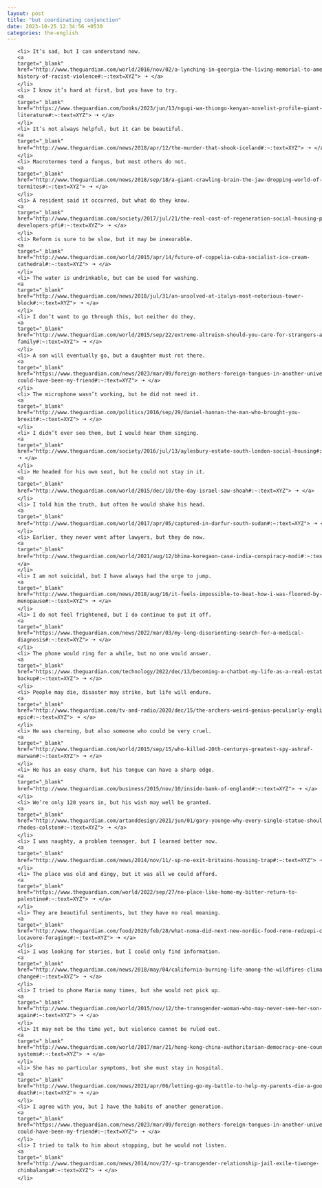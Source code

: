 ```yaml
---
layout: post
title: "but coordinating conjunction"
date: 2023-10-25 12:34:56 +0530
categories: the-english
---
```

<style>
    ol {
        width: 800px;
        margin: 0 auto;
    }
ol li {
    font-size: 18px;
    line-height: 1.5;
    padding-bottom: 8px;
}
</style>
<ol>

    <li> It’s sad, but I can understand now.
    <a 
    target="_blank" 
    href="http://www.theguardian.com/world/2016/nov/02/a-lynching-in-georgia-the-living-memorial-to-americas-history-of-racist-violence#:~:text=XYZ"> 🠢 </a>
    </li>
    <li> I know it’s hard at first, but you have to try.
    <a 
    target="_blank" 
    href="https://www.theguardian.com/books/2023/jun/13/ngugi-wa-thiongo-kenyan-novelist-profile-giant-of-africa-literature#:~:text=XYZ"> 🠢 </a>
    </li>
    <li> It’s not always helpful, but it can be beautiful.
    <a 
    target="_blank" 
    href="http://www.theguardian.com/news/2018/apr/12/the-murder-that-shook-iceland#:~:text=XYZ"> 🠢 </a>
    </li>
    <li> Macrotermes tend a fungus, but most others do not.
    <a 
    target="_blank" 
    href="http://www.theguardian.com/news/2018/sep/18/a-giant-crawling-brain-the-jaw-dropping-world-of-termites#:~:text=XYZ"> 🠢 </a>
    </li>
    <li> A resident said it occurred, but what do they know.
    <a 
    target="_blank" 
    href="http://www.theguardian.com/society/2017/jul/21/the-real-cost-of-regeneration-social-housing-private-developers-pfi#:~:text=XYZ"> 🠢 </a>
    </li>
    <li> Reform is sure to be slow, but it may be inexorable.
    <a 
    target="_blank" 
    href="http://www.theguardian.com/world/2015/apr/14/future-of-coppelia-cuba-socialist-ice-cream-cathedral#:~:text=XYZ"> 🠢 </a>
    </li>
    <li> The water is undrinkable, but can be used for washing.
    <a 
    target="_blank" 
    href="http://www.theguardian.com/news/2018/jul/31/an-unsolved-at-italys-most-notorious-tower-block#:~:text=XYZ"> 🠢 </a>
    </li>
    <li> I don’t want to go through this, but neither do they.
    <a 
    target="_blank" 
    href="http://www.theguardian.com/world/2015/sep/22/extreme-altruism-should-you-care-for-strangers-as-much-as-family#:~:text=XYZ"> 🠢 </a>
    </li>
    <li> A son will eventually go, but a daughter must rot there.
    <a 
    target="_blank" 
    href="https://www.theguardian.com/news/2023/mar/09/foreign-mothers-foreign-tongues-in-another-universe-she-could-have-been-my-friend#:~:text=XYZ"> 🠢 </a>
    </li>
    <li> The microphone wasn’t working, but he did not need it.
    <a 
    target="_blank" 
    href="http://www.theguardian.com/politics/2016/sep/29/daniel-hannan-the-man-who-brought-you-brexit#:~:text=XYZ"> 🠢 </a>
    </li>
    <li> I didn’t ever see them, but I would hear them singing.
    <a 
    target="_blank" 
    href="http://www.theguardian.com/society/2016/jul/13/aylesbury-estate-south-london-social-housing#:~:text=XYZ"> 🠢 </a>
    </li>
    <li> He headed for his own seat, but he could not stay in it.
    <a 
    target="_blank" 
    href="http://www.theguardian.com/world/2015/dec/10/the-day-israel-saw-shoah#:~:text=XYZ"> 🠢 </a>
    </li>
    <li> I told him the truth, but often he would shake his head.
    <a 
    target="_blank" 
    href="http://www.theguardian.com/world/2017/apr/05/captured-in-darfur-south-sudan#:~:text=XYZ"> 🠢 </a>
    </li>
    <li> Earlier, they never went after lawyers, but they do now.
    <a 
    target="_blank" 
    href="http://www.theguardian.com/world/2021/aug/12/bhima-koregaon-case-india-conspiracy-modi#:~:text=XYZ"> 🠢 </a>
    </li>
    <li> I am not suicidal, but I have always had the urge to jump.
    <a 
    target="_blank" 
    href="http://www.theguardian.com/news/2018/aug/16/it-feels-impossible-to-beat-how-i-was-floored-by-menopause#:~:text=XYZ"> 🠢 </a>
    </li>
    <li> I do not feel frightened, but I do continue to put it off.
    <a 
    target="_blank" 
    href="https://www.theguardian.com/news/2022/mar/03/my-long-disorienting-search-for-a-medical-diagnosis#:~:text=XYZ"> 🠢 </a>
    </li>
    <li> The phone would ring for a while, but no one would answer.
    <a 
    target="_blank" 
    href="https://www.theguardian.com/technology/2022/dec/13/becoming-a-chatbot-my-life-as-a-real-estate-ais-human-backup#:~:text=XYZ"> 🠢 </a>
    </li>
    <li> People may die, disaster may strike, but life will endure.
    <a 
    target="_blank" 
    href="http://www.theguardian.com/tv-and-radio/2020/dec/15/the-archers-weird-genius-peculiarly-english-epic#:~:text=XYZ"> 🠢 </a>
    </li>
    <li> He was charming, but also someone who could be very cruel.
    <a 
    target="_blank" 
    href="http://www.theguardian.com/world/2015/sep/15/who-killed-20th-centurys-greatest-spy-ashraf-marwan#:~:text=XYZ"> 🠢 </a>
    </li>
    <li> He has an easy charm, but his tongue can have a sharp edge.
    <a 
    target="_blank" 
    href="http://www.theguardian.com/business/2015/nov/10/inside-bank-of-england#:~:text=XYZ"> 🠢 </a>
    </li>
    <li> We’re only 120 years in, but his wish may well be granted.
    <a 
    target="_blank" 
    href="http://www.theguardian.com/artanddesign/2021/jun/01/gary-younge-why-every-single-statue-should-come-down-rhodes-colston#:~:text=XYZ"> 🠢 </a>
    </li>
    <li> I was naughty, a problem teenager, but I learned better now.
    <a 
    target="_blank" 
    href="http://www.theguardian.com/news/2014/nov/11/-sp-no-exit-britains-housing-trap#:~:text=XYZ"> 🠢 </a>
    </li>
    <li> The place was old and dingy, but it was all we could afford.
    <a 
    target="_blank" 
    href="https://www.theguardian.com/world/2022/sep/27/no-place-like-home-my-bitter-return-to-palestine#:~:text=XYZ"> 🠢 </a>
    </li>
    <li> They are beautiful sentiments, but they have no real meaning.
    <a 
    target="_blank" 
    href="http://www.theguardian.com/food/2020/feb/28/what-noma-did-next-new-nordic-food-rene-redzepi-claus-meyer-locavore-foraging#:~:text=XYZ"> 🠢 </a>
    </li>
    <li> I was looking for stories, but I could only find information.
    <a 
    target="_blank" 
    href="http://www.theguardian.com/news/2018/may/04/california-burning-life-among-the-wildfires-climate-change#:~:text=XYZ"> 🠢 </a>
    </li>
    <li> I tried to phone Maria many times, but she would not pick up.
    <a 
    target="_blank" 
    href="http://www.theguardian.com/world/2015/nov/12/the-transgender-woman-who-may-never-see-her-son-again#:~:text=XYZ"> 🠢 </a>
    </li>
    <li> It may not be the time yet, but violence cannot be ruled out.
    <a 
    target="_blank" 
    href="http://www.theguardian.com/world/2017/mar/21/hong-kong-china-authoritarian-democracy-one-country-two-systems#:~:text=XYZ"> 🠢 </a>
    </li>
    <li> She has no particular symptoms, but she must stay in hospital.
    <a 
    target="_blank" 
    href="http://www.theguardian.com/news/2021/apr/06/letting-go-my-battle-to-help-my-parents-die-a-good-death#:~:text=XYZ"> 🠢 </a>
    </li>
    <li> I agree with you, but I have the habits of another generation.
    <a 
    target="_blank" 
    href="https://www.theguardian.com/news/2023/mar/09/foreign-mothers-foreign-tongues-in-another-universe-she-could-have-been-my-friend#:~:text=XYZ"> 🠢 </a>
    </li>
    <li> I tried to talk to him about stopping, but he would not listen.
    <a 
    target="_blank" 
    href="http://www.theguardian.com/news/2014/nov/27/-sp-transgender-relationship-jail-exile-tiwonge-chimbalanga#:~:text=XYZ"> 🠢 </a>
    </li>